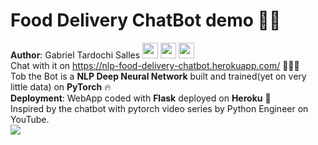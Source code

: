 # Food Delivery ChatBot demo :robot::thought_balloon: 
**Author**: Gabriel Tardochi Salles
[<img src="https://logodix.com/logo/79569.png" width="25" height="25">](http://www.linkedin.com/in/gabriel-tardochi-salles-a1653a193)
[<img src="https://image.flaticon.com/icons/png/512/25/25231.png" width="25" height="25">](https://github.com/ga-tardochisalles)
[<img src="https://cdn4.iconfinder.com/data/icons/social-media-circle-7/512/Medium_circle-512.png" width="25" height="25">](https://ga-tardochisalles.medium.com/)  
Chat with it on https://nlp-food-delivery-chatbot.herokuapp.com/ :wave::robot::thought_balloon:  
Tob the Bot is a **NLP Deep Neural Network** built and trained(yet on very little data) on **PyTorch** :fire:  
**Deployment**: WebApp coded with **Flask** deployed on **Heroku** :rocket:  
Inspired by the chatbot with pytorch video series by Python Engineer on YouTube.  
<img src="https://imgur.com/a/iU4mh8x"/>
